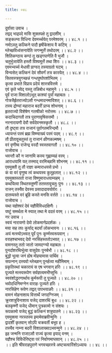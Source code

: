 ```yaml
---
title: ०४८

---
```

दुर्वासा उवाच ।  
तद्वद् भाद्रपदे मासि शुक्लपक्षे तु द्वादशीम् ।  
सङ्कल्प्य विधिना देवमर्च्चयेत् परमेश्वरम् ।। ४८.१ ।।  
नमोऽस्तु कल्किने पादौ हृषीकेशाय वै कटिम् ।  
म्लेच्छविध्वंसनायेति जगन्मूर्त्ते तथोदरम् ।। ४८.२ ।।  
शितिकण्ठाय कण्ठं तु खड्गपाणेति वै भुजौ ।  
चतुर्भुजायेति हस्तौ विश्वमूर्त्ते तथा शिरः ।। ४८.३ ।।  
एवमभ्यर्च्य मेधावी प्राग्वत् तस्याग्रतो घटम् ।  
विन्यसेत् कल्किनं देवं सौवर्णं तत्र कारयेत् ।। ४८.४ ।।  
सितवस्त्रयुगच्छन्नं गन्धपुष्पोपशोभितम् ।  
कृत्वा प्रभाते विप्राय प्रदेयं शास्त्रवित्तमे ।  
एवं कृते भवेद् यस्तु तन्निबोध महामुने ।। ४८.५ ।।  
पूर्वं राजा विशालोऽभूत् काश्यां पुर्यां महाबलः ।  
गोत्रजैर्हृतराज्योऽसौ गन्धमादनमाविशत् ।। ४८.६ ।।  
तस्य द्रोण्यां महाराज बदरीं प्राप्य शोभनाम् ।  
हृतराज्यो विशेषेण गतश्रीको नरोत्तमः ।। ४८.७ ।।  
कदाचिदागतौ तत्र पुराणावृषिसत्तमौ ।  
नरनारायणौ देवौ सर्वदेवनमस्कृतौ ।। ४८.८ ।।  
तौ दृष्ट्वा तत्र राजानं पूर्वागतमरिन्दमौ ।  
ध्यायन्तं परमं ब्रह्म विष्ण्वाख्यं परमं पदम् ।। ४८.९ ।।  
तौ प्रीतावूचतुस्तं तु राजानं क्षीणकल्मषम् ।  
वरं वृणीष्व राजेन्द्र वरदौ स्वस्तवागतौ ।। ४८.१० ।।  
राजोवाच ।  
भवन्तौ कौ न जानामि कस्य गृह्णाम्यहं वरम् ।  
आराधयामि यत् तस्माद् वरमिच्छामि शोभनम् ।। ४८.११ ।।  
एवमुक्तौ तु तौ राज्ञा कमाराधयसे प्रभो ।  
कं वा वरं वृणुष्व त्वं कथयस्व कुतूहलात् ।। ४८.१२ ।।  
एवमुक्तस्ततो राजा विष्णुमाराधयाम्यहम् ।  
कथयित्वा स्थितस्तूष्णीं ततस्तावूचतुः पुनः ।। ४८.१३ ।।  
राजन् तस्यैव देवस्य प्रसादादावयोर्वरः ।  
दातव्यस्ते वरं ब्रूहि कस्ते मनसि वर्त्तते ।। ४८.१४ ।।  
राजोवाच ।  
यथा यज्ञेश्वरं देवं यज्ञैर्विविधदक्षिणैः ।  
यष्टुं समर्थता मे स्यात् तथा मे ददतं वरम् ।। ४८.१५ ।।  
नर उवाच ।  
स्वयं नारायणो देवो लोकमार्गप्रदर्शकः ।  
मया सह तपः कुर्याद् बदर्यां लोकभावनः ।। ४८.१६ ।।  
अयं मत्स्योऽभवत् पूर्वं पुनः कूर्म्मस्वरूपवान् ।  
वराहश्चाभवद् देवो नरसिंहस्ततोऽभवत् ।। ४८.१७ ।।  
वामनस्तु ततो जातो जामदग्न्यो महाबलः ।  
पुनर्दाशरथिर्भूत्वा वासुदेवः पुनर्बभौ ।। ४८.१८ ।।  
बुद्धो भूत्वा जनं ह्येष मोहयामास पार्थिव ।  
सपत्नान् दस्यवो म्लेच्छान् पुनर्हत्वा महीमिमाम् ।  
प्रकृतिस्थां चकारायं स एष भगवान् हरिः ।। ४८.१९ ।।  
पूज्यते मत्स्यरूपेण सर्वज्ञत्वमभीप्सुभिः ।  
स्ववंशोद्धरणार्थाय कूर्मरूपी तु पूज्यते ।। ४८.२० ।।  
भवोदधिनिमग्नेन वाराहः पूज्यते हरिः ।  
नारसिंहेण रूपेण तद्वत् पापभयान्नरैः ।। ४८.२१ ।।  
वामनं मोहनाशाय वित्तार्थे जगदग्निजम् ।  
क्रूरशत्रुविनाशाय यजेद् दाशरथिं बुधः ।। ४८.२२ ।।  
बलकृष्णौ यजेद् धीमान् पुत्रकामो न संशयः ।  
रूपकामो यजेद् बुद्धं कल्किनं शत्रुघातने ।। ४८.२३ ।।  
एवमुक्त्वा नरस्तस्य इमामेवाब्रवीन्मुनिः ।  
द्वादशीं कृतवान् सोऽपि चक्रवर्ती बभूव ह ।  
तस्यैव नाम्ना बदरी विशालाख्याऽभवन्मुने ।। ४८.२४ ।।  
इह जन्मनि राजाऽसौ राज्यं कृत्वा इयाद् वनम् ।  
यज्ञैश्च विविधैरिष्ट्वा परं निर्वाणमाप्तवान् ।। ४८.२५ ।।  
।। इति श्रीवराहपुराणे भगवच्छास्त्रे अष्टचत्वारिंशोऽध्यायः ।। ४८ ।।